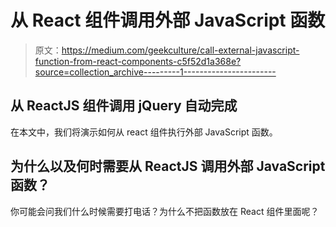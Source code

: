 # 从 React 组件调用外部 JavaScript 函数

> 原文：<https://medium.com/geekculture/call-external-javascript-function-from-react-components-c5f52d1a368e?source=collection_archive---------1----------------------->

## 从 ReactJS 组件调用 jQuery 自动完成

在本文中，我们将演示如何从 react 组件执行外部 JavaScript 函数。

## 为什么以及何时需要从 ReactJS 调用外部 JavaScript 函数？

你可能会问我们什么时候需要打电话？为什么不把函数放在 React 组件里面呢？